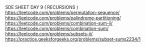 SDE SHEET DAY 9 ( RECURSIONS )
<br>
https://leetcode.com/problems/permutation-sequence/
<br>
https://leetcode.com/problems/palindrome-partitioning/
<br>
https://leetcode.com/problems/combination-sum-ii/
<br>
https://leetcode.com/problems/combination-sum/
<br>
https://leetcode.com/problems/subsets-ii/
<br>
https://practice.geeksforgeeks.org/problems/subset-sums2234/1
<br>